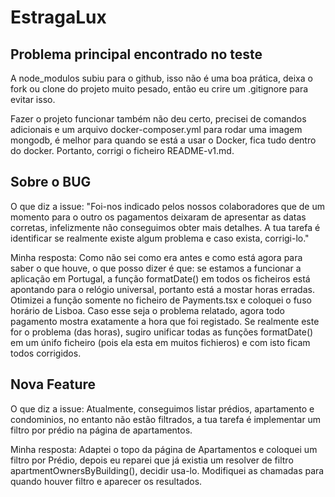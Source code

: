 # EstragaLux

## Problema principal encontrado no teste
A node_modulos subiu para o github, isso não é uma boa prática, deixa o fork ou clone do projeto muito pesado, então eu crire um .gitignore para evitar isso.

Fazer o projeto funcionar também não deu certo, precisei de comandos adicionais e um arquivo docker-composer.yml para rodar uma imagem mongodb, é melhor para quando se está a usar o Docker, fica tudo dentro do docker. Portanto, corrigi o ficheiro README-v1.md.

## Sobre o BUG
O que diz a issue: 
"Foi-nos indicado pelos nossos colaboradores que de um momento para o outro os pagamentos deixaram de apresentar as datas corretas, infelizmente não conseguimos obter mais detalhes. A tua tarefa é identificar se realmente existe algum problema e caso exista, corrigi-lo."

Minha resposta: Como não sei como era antes e como está agora para saber o que houve, o que posso dizer é que: se estamos a funcionar a aplicação em Portugal, a função formatDate() em todos os ficheiros está apontando para o relógio universal, portanto está a mostar horas erradas. Otimizei a função somente no ficheiro de Payments.tsx e coloquei o fuso horário de Lisboa. Caso esse seja o problema relatado, agora todo pagamento mostra exatamente a hora que foi registado. Se realmente este for o problema (das horas), sugiro unificar todas as funções formatDate() em um únifo ficheiro (pois ela esta em muitos fichieros) e com isto ficam todos corrigidos.

## Nova Feature
O que diz a issue:
Atualmente, conseguimos listar prédios, apartamento e condominios, no entanto não estão filtrados, a tua tarefa é implementar um filtro por prédio na página de apartamentos.

Minha resposta: Adaptei o topo da página de Apartamentos e coloquei um filtro por Prédio, depois eu reparei que já existia um resolver de filtro apartmentOwnersByBuilding(), decidir usa-lo. Modifiquei as chamadas para quando houver filtro e aparecer os resultados.